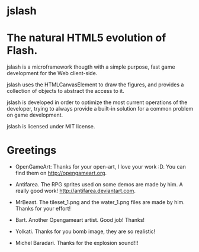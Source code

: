 # jslash
# The natural HTML5 evolution of Flash.

jslash is a microframework thougth with a simple purpose, 
fast game development for the Web client-side.

jslash uses the HTMLCanvasElement to draw the figures, and
provides a collection of objects to abstract the access to it.

jslash is developed in order to optimize the most current
operations of the developer, trying to always provide a 
built-in solution for a common problem on game development.

jslash is licensed under MIT license.

# Greetings

* OpenGameArt: Thanks for your open-art, I love your work :D. You can find them on http://opengameart.org.

* Antifarea. The RPG sprites used on some demos are made by him. A really good work! http://antifarea.deviantart.com.

* MrBeast. The tileset\_1.png and the water\_1.png files are made by him. Thanks for your effort!

* Bart. Another Opengameart artist. Good job! Thanks!

* Yolkati. Thanks for you bomb image, they are so realistic!

* Michel Baradari. Thanks for the explosion sound!!!
